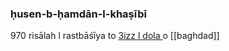 ### ḥusen-b-ḥamdān-l-khaṣībī
970 risālah l rastbāśīya to [3izz l dola ](baghdad###3izz-l-dola)o [[baghdad]]